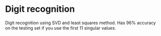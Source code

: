 # Digit recognition
Digit recognition using SVD and least squares method. Has 96% accuracy on the testing set if you use the first 11 singular values. 
